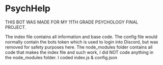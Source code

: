 # PsychHelp
THIS BOT WAS MADE FOR MY 11TH GRADE PSYCHOLOGY FINAL PROJECT.

The index file contains all information and base code. 
The config file would normally contain the bots token which is used to login into Discord, but was removed for safety purposes here.
The node_modules folder contains all code that makes the index file and such work, I did NOT code anything in the node_modules folder.
I coded index.js & config.json
